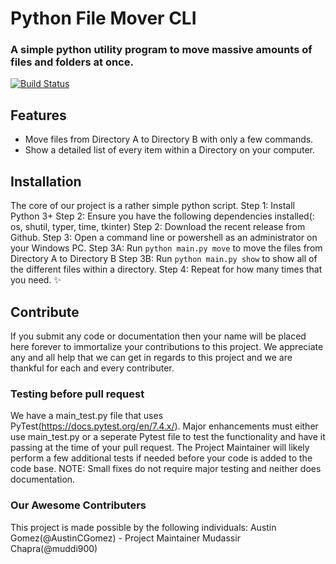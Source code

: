 # Python File Mover CLI
### A simple python utility program to move massive amounts of files and folders at once.
[![Build Status](https://travis-ci.org/joemccann/dillinger.svg?branch=master)](https://travis-ci.org/joemccann/dillinger)

## Features
- Move files from Directory A to Directory B with only a few commands.
- Show a detailed list of every item within a Directory on your computer.

## Installation
The core of our project is a rather simple python script.
Step 1: Install Python 3+
Step 2: Ensure you have the following dependencies installed(: os, shutil, typer, time, tkinter)
Step 2: Download the recent release from Github.
Step 3: Open a command line or powershell as an administrator on your Windows PC.
Step 3A: Run `python main.py move` to move the files from Directory A to Directory B
Step 3B: Run `python main.py show` to show all of the different files within a directory.
Step 4: Repeat for how many times that you need. ✨

## Contribute
If you submit any code or documentation then your name will be placed here forever to immortalize your contributions to this project. We appreciate any and all help that we can get in regards to this project and we are thankful for each and every contributer.

### Testing before pull request
We have a main_test.py file that uses PyTest(https://docs.pytest.org/en/7.4.x/). Major enhancements must either use main_test.py or a seperate Pytest file to test the functionality and have it passing at the time of your pull request. The Project Maintainer will likely perform a few additional tests if needed before your code is added to the code base. NOTE: Small fixes do not require major testing and neither does documentation.

### Our Awesome Contributers
This project is made possible by the following individuals:
Austin Gomez(@AustinCGomez) - Project Maintainer
Mudassir Chapra(@muddi900)
